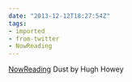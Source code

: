 ```yaml
---
date: "2013-12-12T18:27:54Z"
tags:
- imported
- from-twitter
- NowReading
---
```

[NowReading](/tags/nowreading) Dust by Hugh Howey
